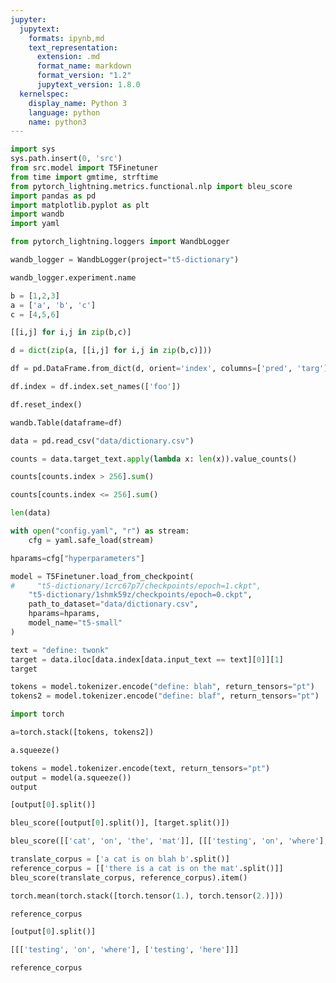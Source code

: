 ```yaml
---
jupyter:
  jupytext:
    formats: ipynb,md
    text_representation:
      extension: .md
      format_name: markdown
      format_version: "1.2"
      jupytext_version: 1.8.0
  kernelspec:
    display_name: Python 3
    language: python
    name: python3
---
```


```python
import sys
sys.path.insert(0, 'src')
from src.model import T5Finetuner
from time import gmtime, strftime
from pytorch_lightning.metrics.functional.nlp import bleu_score
import pandas as pd
import matplotlib.pyplot as plt
import wandb
import yaml
```

```python
from pytorch_lightning.loggers import WandbLogger

wandb_logger = WandbLogger(project="t5-dictionary")
```

```python
wandb_logger.experiment.name
```

```python
b = [1,2,3]
a = ['a', 'b', 'c']
c = [4,5,6]
```

```python
[[i,j] for i,j in zip(b,c)]
```

```python
d = dict(zip(a, [[i,j] for i,j in zip(b,c)]))
```

```python
df = pd.DataFrame.from_dict(d, orient='index', columns=['pred', 'targ'])
```

```python
df.index = df.index.set_names(['foo'])
```

```python
df.reset_index()
```

```python
wandb.Table(dataframe=df)
```

```python
data = pd.read_csv("data/dictionary.csv")
```

```python
counts = data.target_text.apply(lambda x: len(x)).value_counts()
```

```python
counts[counts.index > 256].sum()
```

```python
counts[counts.index <= 256].sum()
```

```python
len(data)
```

```python
with open("config.yaml", "r") as stream:
    cfg = yaml.safe_load(stream)

hparams=cfg["hyperparameters"]
```

```python
model = T5Finetuner.load_from_checkpoint(
#     "t5-dictionary/1crc67p7/checkpoints/epoch=1.ckpt",
    "t5-dictionary/1shmk59z/checkpoints/epoch=0.ckpt",
    path_to_dataset="data/dictionary.csv",
    hparams=hparams,
    model_name="t5-small"
)

```

```python
text = "define: twonk"
target = data.iloc[data.index[data.input_text == text][0]][1]
target
```

```python
tokens = model.tokenizer.encode("define: blah", return_tensors="pt")
tokens2 = model.tokenizer.encode("define: blaf", return_tensors="pt")
```

```python
import torch
```

```python
a=torch.stack([tokens, tokens2])
```

```python
a.squeeze()
```

```python
tokens = model.tokenizer.encode(text, return_tensors="pt")
output = model(a.squeeze())
output
```

```python
[output[0].split()]
```

```python
bleu_score([output[0].split()], [target.split()])
```

```python
bleu_score([['cat', 'on', 'the', 'mat']], [[['testing', 'on', 'where'], ['testing', 'here']]])
```

```python
translate_corpus = ['a cat is on blah b'.split()]
reference_corpus = [['there is a cat is on the mat'.split()]]
bleu_score(translate_corpus, reference_corpus).item()
```

```python
torch.mean(torch.stack([torch.tensor(1.), torch.tensor(2.)]))
```

```python
reference_corpus
```

```python
[output[0].split()]
```

```python
[[['testing', 'on', 'where'], ['testing', 'here']]]
```

```python
reference_corpus
```

```python

```
